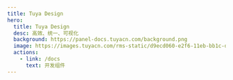 ```yaml
---
title: Tuya Design
hero:
  title: Tuya Design
  desc: 高效、统一、可视化
  background: https://panel-docs.tuyacn.com/background.png
  image: https://images.tuyacn.com/rms-static/d9ecd060-e2f6-11eb-bb1c-dd1a7461f245-1626083541094.svg?tyName=20210712tuya-logo-2x.svg
  actions:
    - link: /docs
      text: 开发组件
---
```

